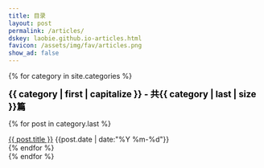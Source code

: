 ```yaml
---
title: 目录
layout: post
permalink: /articles/
dskey: laobie.github.io-articles.html
favicon: /assets/img/fav/articles.png
show_ad: false
---
```


{% for category in site.categories %}
<div class="divider"></div>
<div class="category-item">
    <div class="category-title" style="color:black; font-weight:bold; font-size: 125%">
        {{ category | first | capitalize }} - 共{{ category | last | size }}篇
    </div>
    <!-- <div class="category-count">{{ category | last | size }}</div> -->
</div>

{% for post in category.last %}
<div class="article-item">
    <div class="article-title">
        <a href="{{ post.url }}" target="_blank">{{ post.title }}</a>
        <span class="article-date">{{post.date | date:"%Y %m-%d"}}</span>
    </div>
</div>
{% endfor %}
<br />
<div class="divider"></div>
{% endfor %}
